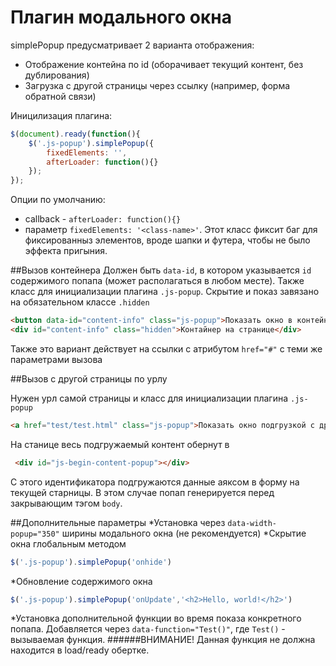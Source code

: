 # Плагин модального окна
simplePopup предусматривает 2 варианта отображения:
* Отображение контейна по id (оборачивает текущий контент, без дублирования)
* Загрузка с другой страницы через ссылку (например, форма обратной связи)

Иницилизация плагина:
```js
$(document).ready(function(){
    $('.js-popup').simplePopup({
        fixedElements: '',
        afterLoader: function(){}
    });
});
```
Опции по умолчанию:
* callback - `afterLoader: function(){}`
* параметр `fixedElements: '<class-name>'`. Этот класс фиксит баг для фиксированныз элементов, вроде шапки и футера, чтобы не было эффекта пригыния. 

##Вызов контейнера
Должен быть `data-id`, в котором указывается `id` содержимого попапа (может располагаться в любом месте).
Также класс для инициализации плагина `.js-popup`. Скрытие и показ завязано на обязательном классе `.hidden`

```html
<button data-id="content-info" class="js-popup">Показать окно в контейнере</button>
<div id="content-info" class="hidden">Контайнер на странице</div>
```
Также это вариант действует на ссылки с атрибутом `href="#"` с теми же параметрами вызова

##Вызов с другой страницы по урлу 

Нужен урл самой страницы и класс для инициализации плагина `.js-popup`
```html
<a href="test/test.html" class="js-popup">Показать окно подгрузкой с другой страницы</a>
```
На станице весь подгружаемый контент обернут в 
```html
 <div id="js-begin-content-popup"></div>
```
С этого идентификатора подгружаются данные аяксом в форму на текущей старницы. В этом случае попап генерируется перед закрывающим тэгом `body`.


##Дополнительные параметры
*Установка через `data-width-popup="350"` ширины модального окна (не рекомендуется)
*Скрытие окна глобальным методом
```js
$('.js-popup').simplePopup('onhide')
```
*Обновление содержимого окна
```js
$('.js-popup').simplePopup('onUpdate','<h2>Hello, world!</h2>')
```
*Установка дополнительной функции во время показа конкретного попапа. Добавляется через `data-function="Test()"`, где `Test()` - вызываемая функция. 
######ВНИМАНИЕ! Данная функция не должна находится в load/ready обертке. 
